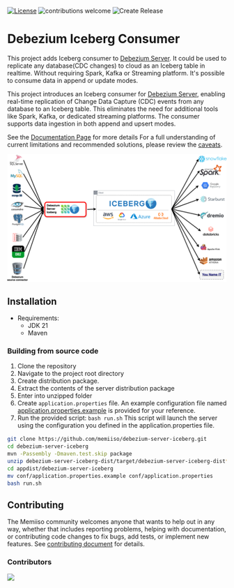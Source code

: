 [![License](http://img.shields.io/:license-apache%202.0-brightgreen.svg)](http://www.apache.org/licenses/LICENSE-2.0.html)
![contributions welcome](https://img.shields.io/badge/contributions-welcome-brightgreen.svg?style=flat)
![Create Release](https://github.com/memiiso/debezium-server-iceberg/actions/workflows/release.yml/badge.svg)

# Debezium Iceberg Consumer

This project adds Iceberg consumer
to [Debezium Server](https://debezium.io/documentation/reference/operations/debezium-server.html). It could be used to
replicate any database(CDC changes) to cloud as an Iceberg table in realtime. Without requiring Spark, Kafka or
Streaming platform. It's possible to consume data in append or update modes.

This project introduces an Iceberg consumer for [Debezium Server](https://debezium.io/documentation/reference/operations/debezium-server.html), enabling real-time replication of Change Data Capture (CDC) events from any database to an Iceberg table. This eliminates the need for additional tools like Spark, Kafka, or dedicated streaming platforms.  The consumer supports data ingestion in both append and upsert modes.

See the [Documentation Page](https://memiiso.github.io/debezium-server-iceberg/) for more details
For a full understanding of current limitations and recommended solutions, please review
the [caveats](https://memiiso.github.io/debezium-server-iceberg/caveats/).

![Debezium Iceberg](https://raw.githubusercontent.com/memiiso/debezium-server-iceberg/master/docs/images/rdbms-debezium-iceberg_white.png)

## Installation
- Requirements:
  - JDK 21
  - Maven
### Building from source code
1. Clone the repository
2. Navigate to the project root directory 
3. Create distribution package.
4. Extract the contents of the server distribution package
5. Enter into unzipped folder
6. Create `application.properties` file. An example configuration file named [application.properties.example](debezium-server-iceberg-dist%2Fsrc%2Fmain%2Fresources%2Fdistro%2Fconf%2Fapplication.properties.example) is provided for your reference.
7. Run the provided script: `bash run.sh` This script will launch the server using the configuration you defined in the application.properties file.

```bash
git clone https://github.com/memiiso/debezium-server-iceberg.git
cd debezium-server-iceberg
mvn -Passembly -Dmaven.test.skip package
unzip debezium-server-iceberg-dist/target/debezium-server-iceberg-dist*.zip -d appdist
cd appdist/debezium-server-iceberg
mv conf/application.properties.example conf/application.properties
bash run.sh
```

## Contributing

The Memiiso community welcomes anyone that wants to help out in any way, whether that includes reporting problems,
helping with documentation, or contributing code changes to fix bugs, add tests, or implement new features.
See [contributing document](CONTRIBUTING.md) for details.

### Contributors

<a href="https://github.com/memiiso/debezium-server-iceberg/graphs/contributors">
  <img src="https://contributors-img.web.app/image?repo=memiiso/debezium-server-iceberg" />
</a>
